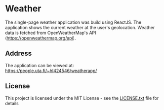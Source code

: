 # Weather

The single-page weather application was build using ReactJS. The application shows the current weather at the user's geolocation. Weather data is fetched from OpenWeatherMap's API (https://openweathermap.org/api).

## Address

The application can be viewed at:
https://people.uta.fi/~hl424546/weatherapp/

## License

This project is licensed under the MIT License - see the [LICENSE.txt](LICENSE.txt) file for details
